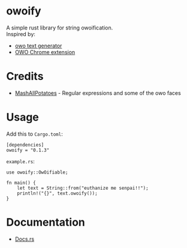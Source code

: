 # owoify
A simple rust library for string owoification.  
Inspired by:
* [owo text generator](https://honk.moe/tools/owo.html)
* [OWO Chrome extension](https://chrome.google.com/webstore/detail/owo/jolaggjkdhhgcdhcjjhfkkbllefoggob?hl=en)

# Credits
* [MashAllPotatoes](https://twitter.com/MashNewGamePlus) - Regular expressions and some of the owo faces

# Usage
Add this to ``Cargo.toml``:

```
[dependencies]
owoify = "0.1.3"
```
``example.rs``:  
```
use owoify::OwOifiable;

fn main() {
    let text = String::from("euthanize me senpai!!");
    println!("{}", text.owoify());
}
```

# Documentation  
* [Docs.rs](https://docs.rs/owoify)
